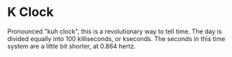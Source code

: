 # K Clock

Pronounced "kuh clock", this is a revolutionary way to tell time. The day is divided equally into 100 killiseconds, or kseconds. The seconds in this time system are a little bit shorter, at 0.864 hertz.
